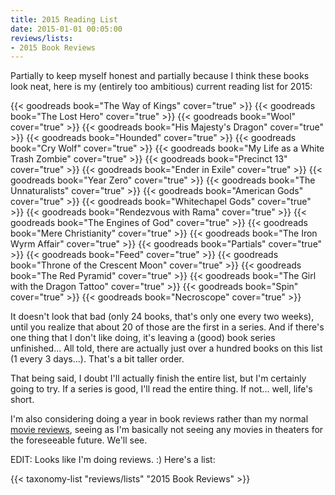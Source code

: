 ```yaml
---
title: 2015 Reading List
date: 2015-01-01 00:05:00
reviews/lists:
- 2015 Book Reviews
---
```

Partially to keep myself honest and partially because I think these books look neat, here is my (entirely too ambitious) current reading list for 2015:

{{< goodreads book="The Way of Kings" cover="true" >}}
{{< goodreads book="The Lost Hero" cover="true" >}}
{{< goodreads book="Wool" cover="true" >}}
{{< goodreads book="His Majesty's Dragon" cover="true" >}}
{{< goodreads book="Hounded" cover="true" >}}
{{< goodreads book="Cry Wolf" cover="true" >}}
{{< goodreads book="My Life as a White Trash Zombie" cover="true" >}}
{{< goodreads book="Precinct 13" cover="true" >}}
{{< goodreads book="Ender in Exile" cover="true" >}}
{{< goodreads book="Year Zero" cover="true" >}}
{{< goodreads book="The Unnaturalists" cover="true" >}}
{{< goodreads book="American Gods" cover="true" >}}
{{< goodreads book="Whitechapel Gods" cover="true" >}}
{{< goodreads book="Rendezvous with Rama" cover="true" >}}
{{< goodreads book="The Engines of God" cover="true" >}}
{{< goodreads book="Mere Christianity" cover="true" >}}
{{< goodreads book="The Iron Wyrm Affair" cover="true" >}}
{{< goodreads book="Partials" cover="true" >}}
{{< goodreads book="Feed" cover="true" >}}
{{< goodreads book="Throne of the Crescent Moon" cover="true" >}}
{{< goodreads book="The Red Pyramid" cover="true" >}}
{{< goodreads book="The Girl with the Dragon Tattoo" cover="true" >}}
{{< goodreads book="Spin" cover="true" >}}
{{< goodreads book="Necroscope" cover="true" >}}

<!--more-->

It doesn't look that bad (only 24 books, that's only one every two weeks), until you realize that about 20 of those are the first in a series. And if there's one thing that I don't like doing, it's leaving a (good) book series unfinished... All told, there are actually just over a hundred books on this list (1 every 3 days...). That's a bit taller order.

That being said, I doubt I'll actually finish the entire list, but I'm certainly going to try. If a series is good, I'll read the entire thing. If not... well, life's short.

I'm also considering doing a year in book reviews rather than my normal [movie reviews](/reviews/lists/), seeing as I'm basically not seeing any movies in theaters for the foreseeable future. We'll see.

EDIT: Looks like I'm doing reviews. :) Here's a list:

{{< taxonomy-list "reviews/lists" "2015 Book Reviews" >}}
